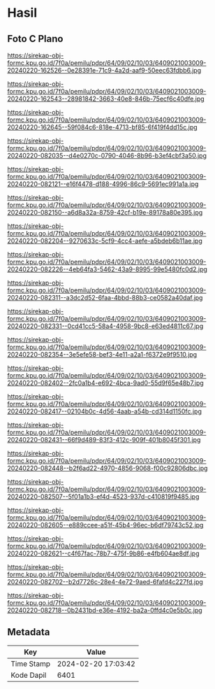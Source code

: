 # Hasil

## Foto C Plano

https://sirekap-obj-formc.kpu.go.id/7f0a/pemilu/pdpr/64/09/02/10/03/6409021003009-20240220-162526--0e28391e-71c9-4a2d-aaf9-50eec63fdbb6.jpg

https://sirekap-obj-formc.kpu.go.id/7f0a/pemilu/pdpr/64/09/02/10/03/6409021003009-20240220-162543--28981842-3663-40e8-846b-75ecf6c40dfe.jpg

https://sirekap-obj-formc.kpu.go.id/7f0a/pemilu/pdpr/64/09/02/10/03/6409021003009-20240220-162645--59f084c6-818e-4713-bf85-6f419f4dd15c.jpg

https://sirekap-obj-formc.kpu.go.id/7f0a/pemilu/pdpr/64/09/02/10/03/6409021003009-20240220-082035--d4e0270c-0790-4046-8b96-b3ef4cbf3a50.jpg

https://sirekap-obj-formc.kpu.go.id/7f0a/pemilu/pdpr/64/09/02/10/03/6409021003009-20240220-082121--e16f4478-d188-4996-86c9-5691ec991a1a.jpg

https://sirekap-obj-formc.kpu.go.id/7f0a/pemilu/pdpr/64/09/02/10/03/6409021003009-20240220-082150--a6d8a32a-8759-42cf-b19e-89178a80e395.jpg

https://sirekap-obj-formc.kpu.go.id/7f0a/pemilu/pdpr/64/09/02/10/03/6409021003009-20240220-082204--9270633c-5cf9-4cc4-aefe-a5bdeb6b11ae.jpg

https://sirekap-obj-formc.kpu.go.id/7f0a/pemilu/pdpr/64/09/02/10/03/6409021003009-20240220-082226--4eb64fa3-5462-43a9-8995-99e5480fc0d2.jpg

https://sirekap-obj-formc.kpu.go.id/7f0a/pemilu/pdpr/64/09/02/10/03/6409021003009-20240220-082311--a3dc2d52-6faa-4bbd-88b3-ce0582a40daf.jpg

https://sirekap-obj-formc.kpu.go.id/7f0a/pemilu/pdpr/64/09/02/10/03/6409021003009-20240220-082331--0cd41cc5-58a4-4958-9bc8-e63ed4811c67.jpg

https://sirekap-obj-formc.kpu.go.id/7f0a/pemilu/pdpr/64/09/02/10/03/6409021003009-20240220-082354--3e5efe58-bef3-4e11-a2a1-f6372e9f9510.jpg

https://sirekap-obj-formc.kpu.go.id/7f0a/pemilu/pdpr/64/09/02/10/03/6409021003009-20240220-082402--2fc0a1b4-e692-4bca-9ad0-55d9f65e48b7.jpg

https://sirekap-obj-formc.kpu.go.id/7f0a/pemilu/pdpr/64/09/02/10/03/6409021003009-20240220-082417--02104b0c-4d56-4aab-a54b-cd314d1150fc.jpg

https://sirekap-obj-formc.kpu.go.id/7f0a/pemilu/pdpr/64/09/02/10/03/6409021003009-20240220-082431--66f9d489-83f3-412c-909f-401b8045f301.jpg

https://sirekap-obj-formc.kpu.go.id/7f0a/pemilu/pdpr/64/09/02/10/03/6409021003009-20240220-082448--b2f6ad22-4970-4856-9068-f00c92806dbc.jpg

https://sirekap-obj-formc.kpu.go.id/7f0a/pemilu/pdpr/64/09/02/10/03/6409021003009-20240220-082507--5f01a1b3-ef4d-4523-937d-c410819f9485.jpg

https://sirekap-obj-formc.kpu.go.id/7f0a/pemilu/pdpr/64/09/02/10/03/6409021003009-20240220-082605--e889ccee-a51f-45b4-96ec-b6df79743c52.jpg

https://sirekap-obj-formc.kpu.go.id/7f0a/pemilu/pdpr/64/09/02/10/03/6409021003009-20240220-082621--c4f67fac-78b7-475f-9b86-e4fb604ae8df.jpg

https://sirekap-obj-formc.kpu.go.id/7f0a/pemilu/pdpr/64/09/02/10/03/6409021003009-20240220-082702--b2d7726c-28e4-4e72-9aed-6fafd4c227fd.jpg

https://sirekap-obj-formc.kpu.go.id/7f0a/pemilu/pdpr/64/09/02/10/03/6409021003009-20240220-082718--0b2431bd-e36e-4192-ba2a-0ffd4c0e5b0c.jpg


## Metadata

| Key        | Value               |
| ---------- | ------------------- |
| Time Stamp | 2024-02-20 17:03:42 |
| Kode Dapil | 6401                |



